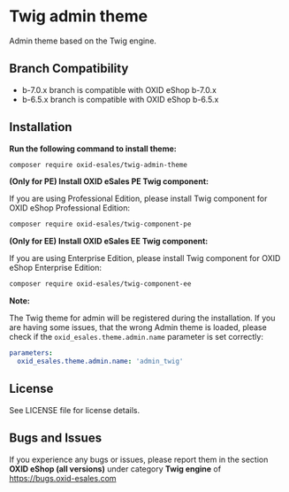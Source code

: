 # Twig admin theme

Admin theme based on the Twig engine.

## Branch Compatibility

* b-7.0.x branch is compatible with OXID eShop b-7.0.x
* b-6.5.x branch is compatible with OXID eShop b-6.5.x

## Installation

**Run the following command to install theme:**
```bash
composer require oxid-esales/twig-admin-theme
```

**(Only for PE) Install OXID eSales PE Twig component:**

If you are using Professional Edition, please install Twig component for OXID eShop Professional Edition:
```bash
composer require oxid-esales/twig-component-pe
```

**(Only for EE) Install OXID eSales EE Twig component:**

If you are using Enterprise Edition, please install Twig component for OXID eShop Enterprise Edition:
```bash
composer require oxid-esales/twig-component-ee
```

**Note:**

The Twig theme for admin will be registered during the installation. If you are having some issues, that the wrong Admin
theme is loaded, please check if the `oxid_esales.theme.admin.name` parameter is set correctly:
```yaml
parameters:
  oxid_esales.theme.admin.name: 'admin_twig'
```

## License

See LICENSE file for license details.

## Bugs and Issues

If you experience any bugs or issues, please report them in the section **OXID eShop (all versions)** under category **Twig engine** of https://bugs.oxid-esales.com
